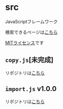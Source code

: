 # src

JavaScriptフレームワーク

検索できるページは[こちら](https://math-u-t.github.io/src)

[MITライセンス](LICENSE)です

## `copy.js`[未完成]

リポジトリは[こちら](docs/copy.md)

## `import.js` v1.0.0

リポジトリは[こちら](docs/import.md)